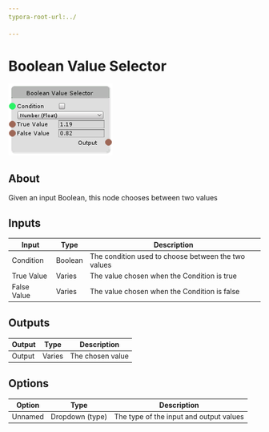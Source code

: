 ```yaml
---
typora-root-url:../

---
```


# Boolean Value Selector

![Boolean-Value-Selector](../IMG/Boolean-Value-Selector.png)

## About

Given an input Boolean, this node chooses between two values

## Inputs

| Input       | Type    | Description                                         |
| ----------- | ------- | --------------------------------------------------- |
| Condition   | Boolean | The condition used to choose between the two values |
| True Value  | Varies  | The value chosen when the Condition is true         |
| False Value | Varies  | The value chosen when the Condition is false        |


## Outputs

| Output | Type   | Description      |
| ------ | ------ | ---------------- |
| Output | Varies | The chosen value |

## Options

| Option  | Type            | Description                             |
| ------- | --------------- | --------------------------------------- |
| Unnamed | Dropdown (type) | The type of the input and output values |



